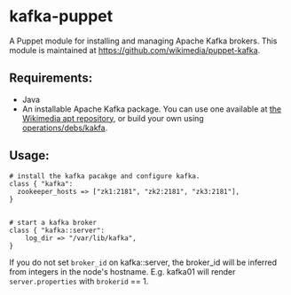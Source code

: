 # kafka-puppet

A Puppet module for installing and managing Apache Kafka brokers.
This module is maintained at https://github.com/wikimedia/puppet-kafka.


## Requirements:
- Java
- An installable Apache Kafka package.  You can use one available at
[the Wikimedia apt repository](http://apt.wikimedia.org/wikimedia/pool/universe/k/kafka/),
or build your own using [operations/debs/kakfa](https://gerrit.wikimedia.org/r/gitweb?p=operations/debs/kafka.git;a=summary).

## Usage:
```puppet
# install the kafka pacakge and configure kafka.
class { "kafka":
  zookeeper_hosts => ["zk1:2181", "zk2:2181", "zk3:2181"],
}


# start a kafka broker
class { "kafka::server":
    log_dir => "/var/lib/kafka",
}
```

If you do not set ```broker_id``` on kafka::server, the broker_id will be
inferred from integers in the node's hostname.  E.g. kafka01 will render
```server.properties``` with ```brokerid``` == 1.
